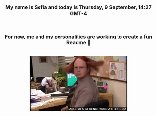


<div align="center">
<h3 >My name is Sofia and today is Thursday, 9 September, 14:27 GMT-4</h3><br>
<h3 >For now, me and my personalities are working to create a fun Readme 👋
</h3><br>
<img src='img/dwight.gif' alt='working...'/>
</div>
